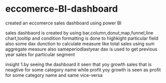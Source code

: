 # eccomerce-BI-dashboard
created an eccomerce sales dashboard using power BI 

sales dashbaord is created by using bar,column,donut,map,funnel,line chart,tooltip and condition formatting is done to highkight particular field 
also some dax dunction to calculate measure like total sales using sum aggregate measure 
also sameperiodlastyear dax is used to get previous year sales for particular segment

insight
1.by seeing the dashboard it seen that yoy growth sales that is neagtive for some category name while profit yoy growth is seen as profit for some category name 
and same vice-versa 
